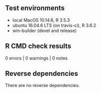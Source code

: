 ## Test environments
* local MacOS 10.14.6, R 3.5.3
* ubuntu 16.04.6 LTS (on travis-ci), R 3.6.2
* win-builder (devel and release)

## R CMD check results

0 errors | 0 warnings | 0 notes

## Reverse dependencies

There are no reverse dependencies.
